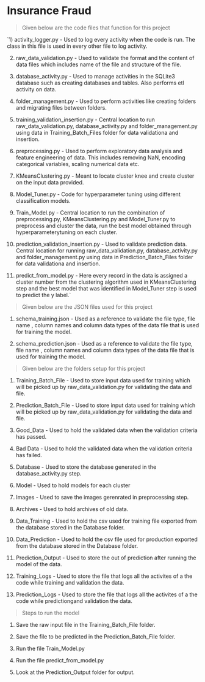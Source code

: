 # Insurance Fraud

> Given below are the code files that function for this project

`1) activity_logger.py - Used to log every activity when the code is run. The class in this file is used in every other file to log activity.

2) raw_data_validation.py - Used to validate the format and the content of data files which includes name of the file and structure of the file.

3) database_activity.py - Used to manage activities in the SQLite3 database such as creating databases and tables. Also performs etl activity on data.

4) folder_management.py - Used to perform activities like creating folders and migrating files between folders.

5) training_validation_insertion.py - Central location to run raw_data_validation.py, database_activity.py and folder_management.py  using data in Training_Batch_Files folder for data validationa and insertion.

6) preprocessing.py - Used to perform exploratory data analysis and feature engineering of data. This includes removing NaN, encoding categorical variables, scaling numerical data etc.

7) KMeansClustering.py - Meant to locate cluster knee and create cluster on the input data provided.

8) Model_Tuner.py - Code for hyperparameter tuning using different classification models.

9) Train_Model.py - Central location to run the combination of preprocessing.py, KMeansClustering.py and Model_Tuner.py to preprocess and cluster the data, run the best model obtained through hyperparameterytuning on each cluster.

10) prediction_validation_insertion.py - Used to validate prediction data. Central location for running  raw_data_validation.py, database_activity.py and folder_management.py  using data in Prediction_Batch_Files folder for data validationa and insertion.

11) predict_from_model.py - Here every record in the data is assigned a cluster number from the clustering algorithm used in KMeansClustering step and the best model that was identified in Model_Tuner step is used to predict the y label.`


> Given below are the JSON files used for this project
1) schema_training.json - Used as a reference to validate the file type, file name , column names and column data types of the data file that is used for training the model.

2) schema_prediction.json - Used as a reference to validate the file type, file name , column names and column data types of the data file that is used for training the model.



> Given below are the folders setup for this project

1) Training_Batch_File - Used to store input data used for training which will be picked up by raw_data_validation.py for validating the data and file.

2) Prediction_Batch_File - Used to store input data used for training which will be picked up by raw_data_validation.py for validating the data and file.

3) Good_Data - Used to hold the validated data when the validation criteria has passed.

4) Bad Data - Used to hold the validated data when the validation criteria has failed.

5) Database - Used to store the database generated in the database_activity.py step.

6) Model - Used to hold models for each cluster

7) Images - Used to save the images gerenrated in preprocessing step.

8) Archives - Used to hold archives of old data.

9) Data_Training - Used to hold the csv used for training file exported from the database stored in the Database folder.

8) Data_Prediction - Used to hold the csv file used for production exported from the database stored in the Database folder.

9) Prediction_Output - Used to store the out of prediction after running the model of the data.

10) Training_Logs - Used to store the file that logs all the activites of a the code while training and validation the data.

11) Prediction_Logs - Used to store the file that logs all the activites of a the code while predictiongand validation the data.



> Steps to run the model
1) Save the raw input file in the Training_Batch_File folder.

2) Save the file to be predicted in the Prediction_Batch_File folder.

3) Run the file Train_Model.py

4) Run the file predict_from_model.py

5) Look at the Prediction_Output folder for output.

